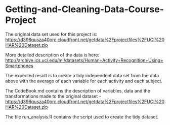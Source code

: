 # Getting-and-Cleaning-Data-Course-Project

The original data set used for this project is:
https://d396qusza40orc.cloudfront.net/getdata%2Fprojectfiles%2FUCI%20HAR%20Dataset.zip

More detailed description of the data is here: http://archive.ics.uci.edu/ml/datasets/Human+Activity+Recognition+Using+Smartphones

The expected result is to create a tidy independent data set from the data above with the average of each variable for each activity and each subject.

The CodeBook.md contains the description of variables, data and the transformations made to the original dataset - 
https://d396qusza40orc.cloudfront.net/getdata%2Fprojectfiles%2FUCI%20HAR%20Dataset.zip

The file run_analysis.R contains the script used to create the tidy dataset.
